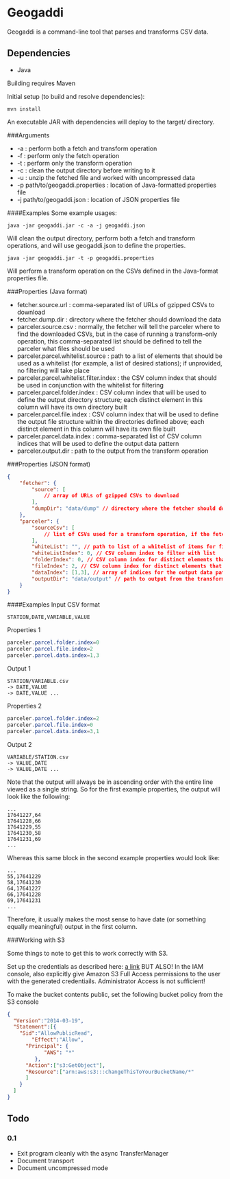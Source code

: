 # Geogaddi

Geogaddi is a command-line tool that parses and transforms CSV data.

## Dependencies
- Java

Building requires Maven

Initial setup (to build and resolve dependencies):
```shell
mvn install
```

An executable JAR with dependencies will deploy to the target/ directory.

###Arguments
- -a : perform both a fetch and transform operation
- -f : perform only the fetch operation
- -t : perform only the transform operation
- -c : clean the output directory before writing to it
- -u : unzip the fetched file and worked with uncompressed data
- -p path/to/geogaddi.properties : location of Java-formatted properties file
- -j path/to/geogaddi.json : location of JSON properties file

####Examples
Some example usages: 
```shell
java -jar geogaddi.jar -c -a -j geogaddi.json
```
Will clean the output directory, perform both a fetch and transform operations, and will use geogaddi.json to define the properties.

```shell
java -jar geogaddi.jar -t -p geogaddi.properties
```
Will perform a transform operation on the CSVs defined in the Java-format properties file.

###Properties (Java format)
- fetcher.source.url : comma-separated list of URLs of gzipped CSVs to download
- fetcher.dump.dir : directory where the fetcher should download the data
- parceler.source.csv : normally, the fetcher will tell the parceler where to find the downloaded CSVs, but in the case of running a transform-only operation, this comma-separated list should be defined to tell the parceler what files should be used
- parceler.parcel.whitelist.source : path to a list of elements that should be used as a whitelist (for example, a list of desired stations); if unprovided, no filtering will take place
- parceler.parcel.whitelist.filter.index : the CSV column index that should be used in conjunction with the whitelist for filtering
- parceler.parcel.folder.index : CSV column index that will be used to define the output directory structure; each distinct element in this column will have its own directory built
- parceler.parcel.file.index : CSV column index that will be used to define the output file structure within the directories defined above; each distinct element in this column will have its own file built
- parceler.parcel.data.index : comma-separated list of CSV column indices that will be used to define the output data pattern
- parceler.output.dir : path to the output from the transform operation

###Properties (JSON format)
```json
{
	"fetcher": {
		"source": [
			// array of URLs of gzipped CSVs to download
		],
		"dumpDir": "data/dump" // directory where the fetcher should download the data
	},
	"parceler": {
		"sourceCsv": [
			// list of CSVs used for a transform operation, if the fetcher is not used
		],
		"whiteList": "", // path to list of a whitelist of items for filtering
		"whiteListIndex": 0, // CSV column index to filter with list
		"folderIndex": 0, // CSV column index for distinct elements that will define the output directory structure
		"fileIndex": 2, // CSV column index for distinct elements that will define the output file structure within the directories above
		"dataIndex": [1,3], // array of indices for the output data pattern
		"outputDir": "data/output" // path to output from the transform operation
	}
}
```

####Examples
Input CSV format
```shell
STATION,DATE,VARIABLE,VALUE
```

Properties 1
```java
parceler.parcel.folder.index=0
parceler.parcel.file.index=2
parceler.parcel.data.index=1,3
```
	
Output 1
```shell
STATION/VARIABLE.csv
-> DATE,VALUE
-> DATE,VALUE ...
```

Properties 2
```java
parceler.parcel.folder.index=2
parceler.parcel.file.index=0
parceler.parcel.data.index=3,1
```

Output 2
```shell
VARIABLE/STATION.csv
-> VALUE,DATE
-> VALUE,DATE ...
```

Note that the output will always be in ascending order with the entire line viewed as a single string. So for the first example properties, the output will look like the following:

```shell
...
17641227,64
17641228,66
17641229,55
17641230,58
17641231,69
...
```

Whereas this same block in the second example properties would look like:

```shell
...
55,17641229
58,17641230
64,17641227
66,17641228
69,17641231
...
```

Therefore, it usually makes the most sense to have date (or something equally meaningful) output in the first column.

###Working with S3

Some things to note to get this to work correctly with S3.

Set up the credentials as described here: [a link](http://docs.aws.amazon.com/AWSSdkDocsJava/latest/DeveloperGuide/java-dg-setup.html) BUT ALSO! In the IAM console, also explicitly give Amazon S3 Full Access permissions to the user with the generated credentiails. Administrator Access is not sufficient!

To make the bucket contents public, set the following bucket policy from the S3 console
```json
{
  "Version":"2014-03-19",
  "Statement":[{
    "Sid":"AllowPublicRead",
        "Effect":"Allow",
      "Principal": {
            "AWS": "*"
         },
      "Action":["s3:GetObject"],
      "Resource":["arn:aws:s3:::changeThisToYourBucketName/*"
      ]
    }
  ]
}
```

## Todo
### 0.1
- Exit program cleanly with the async TransferManager
- Document transport
- Document uncompressed mode
